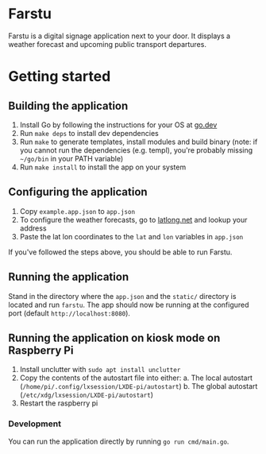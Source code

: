 # Farstu

Farstu is a digital signage application next to your door. It displays a weather
forecast and upcoming public transport departures.

# Getting started

## Building the application

1. Install Go by following the instructions for your OS at
   [go.dev](https://go.dev/doc/install)
2. Run `make deps` to install dev dependencies 
3. Run `make` to generate templates, install modules and build binary (note: if
   you cannot run the dependencies (e.g. templ), you're probably missing
`~/go/bin` in your PATH variable)
4. Run `make install` to install the app on your system

## Configuring the application

1. Copy `example.app.json` to `app.json`
2. To configure the weather forecasts, go to [latlong.net](https://latlong.net)
   and lookup your address
3. Paste the lat lon coordinates to the `lat` and `lon` variables in `app.json`

If you've followed the steps above, you should be able to run Farstu.

## Running the application

Stand in the directory where the `app.json` and the `static/` directory is
located and run `farstu`. The app should now be running at the configured port
(default `http://localhost:8080`).

## Running the application on kiosk mode on Raspberry Pi

1. Install unclutter with `sudo apt install unclutter`
2. Copy the contents of the autostart file into either: a. The local autostart
   (`/home/pi/.config/lxsession/LXDE-pi/autostart`) b. The global autostart
(`/etc/xdg/lxsession/LXDE-pi/autostart`)
3. Restart the raspberry pi

### Development

You can run the application directly by running `go run cmd/main.go`.
